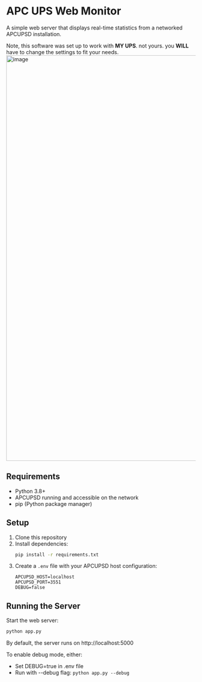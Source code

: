 # APC UPS Web Monitor

A simple web server that displays real-time statistics from a networked APCUPSD installation.

Note, this software was set up to work with <b>MY UPS</b>. not yours. you <b>WILL</b> have to change the settings to fit your needs. 
<img width="1920" height="1080" alt="image" src="https://github.com/user-attachments/assets/b2c9feea-16a8-4192-8685-1a7d18bd36fc" />

## Requirements

- Python 3.8+
- APCUPSD running and accessible on the network
- pip (Python package manager)

## Setup

1. Clone this repository
2. Install dependencies:
   ```bash
   pip install -r requirements.txt
   ```
3. Create a `.env` file with your APCUPSD host configuration:
   ```
   APCUPSD_HOST=localhost
   APCUPSD_PORT=3551
   DEBUG=false
   ```

## Running the Server

Start the web server:
```bash
python app.py
```

By default, the server runs on http://localhost:5000

To enable debug mode, either:
- Set DEBUG=true in .env file
- Run with --debug flag: `python app.py --debug` 
